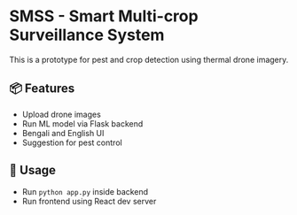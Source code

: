 # SMSS - Smart Multi-crop Surveillance System

This is a prototype for pest and crop detection using thermal drone imagery.

## 📦 Features
- Upload drone images
- Run ML model via Flask backend
- Bengali and English UI
- Suggestion for pest control

## 🚀 Usage
- Run `python app.py` inside backend
- Run frontend using React dev server
